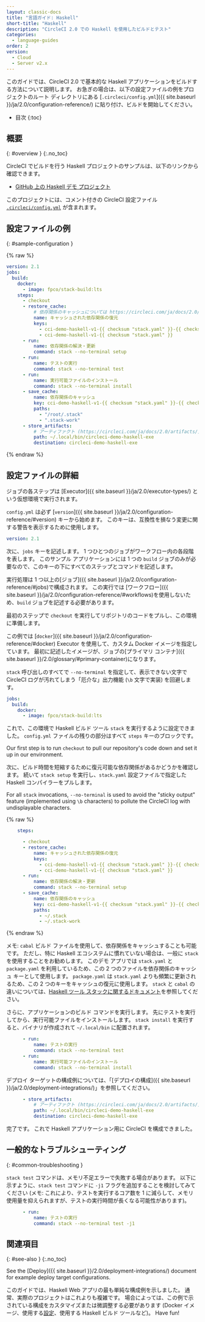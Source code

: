 ```yaml
---
layout: classic-docs
title: "言語ガイド: Haskell"
short-title: "Haskell"
description: "CircleCI 2.0 での Haskell を使用したビルドとテスト"
categories:
  - language-guides
order: 2
version:
  - Cloud
  - Server v2.x
---
```


このガイドでは、CircleCI 2.0 で基本的な Haskell アプリケーションをビルドする方法について説明します。 お急ぎの場合は、以下の設定ファイルの例をプロジェクトのルート ディレクトリにある [`.circleci/config.yml`]({{ site.baseurl }}/ja/2.0/configuration-reference/) に貼り付け、ビルドを開始してください。

* 目次
{:toc}

## 概要
{: #overview }
{:.no_toc}

CircleCI でビルドを行う Haskell プロジェクトのサンプルは、以下のリンクから確認できます。

- <a href="https://github.com/CircleCI-Public/circleci-demo-haskell"
target="_blank">GitHub 上の Haskell デモ プロジェクト</a>

このプロジェクトには、コメント付きの CircleCI 設定ファイル <a href="https://github.com/CircleCI-Public/circleci-demo-haskell/blob/master/.circleci/config.yml" target="_blank"><code>.circleci/config.yml</code></a> が含まれます。


## 設定ファイルの例
{: #sample-configuration }

{% raw %}

```yaml
version: 2.1
jobs:
  build:
    docker:
      - image: fpco/stack-build:lts
    steps:
      - checkout
      - restore_cache:
          # 依存関係のキャッシュについては https://circleci.com/ja/docs/2.0/caching/ をお読みください
          name: キャッシュされた依存関係の復元
          keys:
            - cci-demo-haskell-v1-{{ checksum "stack.yaml" }}-{{ checksum "package.yaml" }}
            - cci-demo-haskell-v1-{{ checksum "stack.yaml" }}
      - run:
          name: 依存関係の解決・更新
          command: stack --no-terminal setup
      - run:
          name: テストの実行
          command: stack --no-terminal test
      - run:
          name: 実行可能ファイルのインストール
          command: stack --no-terminal install
      - save_cache:
          name: 依存関係のキャッシュ
          key: cci-demo-haskell-v1-{{ checksum "stack.yaml" }}-{{ checksum "package.yaml" }}
          paths:
            - "/root/.stack"
            - ".stack-work"
      - store_artifacts:
          # アーティファクト (https://circleci.com/ja/docs/2.0/artifacts/) に表示するためにテスト サマリーをアップロードします
          path: ~/.local/bin/circleci-demo-haskell-exe
          destination: circleci-demo-haskell-exe

```

{% endraw %}

## 設定ファイルの詳細
ジョブの各ステップは [Executor]({{ site.baseurl }}/ja/2.0/executor-types/) という仮想環境で実行されます。

`config.yml` は必ず [`version`]({{ site.baseurl }}/ja/2.0/configuration-reference/#version) キーから始めます。 このキーは、互換性を損なう変更に関する警告を表示するために使用します。

```yaml
version: 2.1
```

次に、`jobs` キーを記述します。 1 つひとつのジョブがワークフロー内の各段階を表します。 このサンプル アプリケーションには 1 つの `build` ジョブのみが必要なので、このキーの下にすべてのステップとコマンドを記述します。

実行処理は 1 つ以上の[ジョブ]({{ site.baseurl }}/ja/2.0/configuration-reference/#jobs)で構成されます。 この実行では [ワークフロー]({{ site.baseurl }}/ja/2.0/configuration-reference/#workflows)を使用しないため、`build` ジョブを記述する必要があります。

最初のステップで `checkout` を実行してリポジトリのコードをプルし、この環境に準備します。

この例では [`docker`]({{ site.baseurl }}/ja/2.0/configuration-reference/#docker) Executor を使用して、カスタム Docker イメージを指定しています。 最初に記述したイメージが、ジョブの[プライマリ コンテナ]({{ site.baseurl }}/2.0/glossary/#primary-container)になります。

`stack` 呼び出しのすべてで `--no-terminal` を指定して、表示できない文字で CircleCI ログが汚れてしまう「厄介な」出力機能 (`\b` 文字で実装) を回避します。

```yaml
jobs:
  build:
    docker:
      - image: fpco/stack-build:lts
```

これで、この環境で Haskell ビルド ツール `stack` を実行するように設定できました。 `config.yml` ファイルの残りの部分はすべて `steps` キーのブロックです。

Our first step is to run `checkout` to pull our repository's code down and set it up in our environment.

次に、ビルド時間を短縮するために復元可能な依存関係があるかどうかを確認します。 続いて `stack setup` を実行し、`stack.yaml` 設定ファイルで指定した Haskell コンパイラーをプルします。

For all `stack` invocations, `--no-terminal` is used to avoid the "sticky output" feature (implemented using `\b` characters) to pollute the CircleCI log with undisplayable characters.

{% raw %}
```yaml
    steps:

      - checkout
      - restore_cache:
          name: キャッシュされた依存関係の復元
          keys:
            - cci-demo-haskell-v1-{{ checksum "stack.yaml" }}-{{ checksum "package.yaml" }}
            - cci-demo-haskell-v1-{{ checksum "stack.yaml" }}
      - run:
          name: 依存関係の解決・更新
          command: stack --no-terminal setup
      - save_cache:
          name: 依存関係のキャッシュ
          key: cci-demo-haskell-v1-{{ checksum "stack.yaml" }}-{{ checksum "package.yaml" }}
          paths:
            - ~/.stack
            - ~/.stack-work
```
{% endraw %}

メモ: `cabal` ビルド ファイルを使用して、依存関係をキャッシュすることも可能です。 ただし、特に Haskell エコシステムに慣れていない場合は、一般に `stack` を使用することをお勧めします。 このデモ アプリでは `stack.yaml` と `package.yaml` を利用しているため、この 2 つのファイルを依存関係のキャッシュ キーとして使用します。 `package.yaml` は `stack.yaml` よりも頻繁に更新されるため、この 2 つのキーをキャッシュの復元に使用します。 `stack` と `cabal` の違いについては、[Haskell ツール スタックに関するドキュメント](https://docs.haskellstack.org/en/stable/stack_yaml_vs_cabal_package_file/)を参照してください。

さらに、アプリケーションのビルド コマンドを実行します。 先にテストを実行してから、実行可能ファイルをインストールします。 `stack install` を実行すると、バイナリが作成されて `~/.local/bin` に配置されます。

```yaml
      - run:
          name: テストの実行
          command: stack --no-terminal test
      - run:
          name: 実行可能ファイルのインストール
          command: stack --no-terminal install
```

デプロイ ターゲットの構成例については、「[デプロイの構成]({{ site.baseurl }}/ja/2.0/deployment-integrations/)」を参照してください。

```yaml
      - store_artifacts:
          # アーティファクト (https://circleci.com/ja/docs/2.0/artifacts/) に表示するためにビルド結果をアップロードします
          path: ~/.local/bin/circleci-demo-haskell-exe 
          destination: circleci-demo-haskell-exe
```

完了です。 これで Haskell アプリケーション用に CircleCI を構成できました。

## 一般的なトラブルシューティング
{: #common-troubleshooting }

`stack test` コマンドは、メモリ不足エラーで失敗する場合があります。 以下に示すように、`stack test` コマンドに `-j1` フラグを追加することを検討してみてください (メモ: これにより、テストを実行するコア数を 1 に減らして、メモリ使用量を抑えられますが、テストの実行時間が長くなる可能性があります)。

```yaml
      - run:
          name: テストの実行
          command: stack --no-terminal test -j1
```

## 関連項目
{: #see-also }
{:.no_toc}

See the [Deploy]({{ site.baseurl }}/2.0/deployment-integrations/) document for example deploy target configurations.

このガイドでは、Haskell Web アプリの最も単純な構成例を示しました。 通常、実際のプロジェクトはこれよりも複雑です。 場合によっては、この例で示されている構成をカスタマイズまたは微調整する必要があります (Docker イメージ、使用する[設定](https://docs.haskellstack.org/en/v1.0.2/docker_integration/)、使用する Haskell ビルド ツールなど)。 Have fun!

